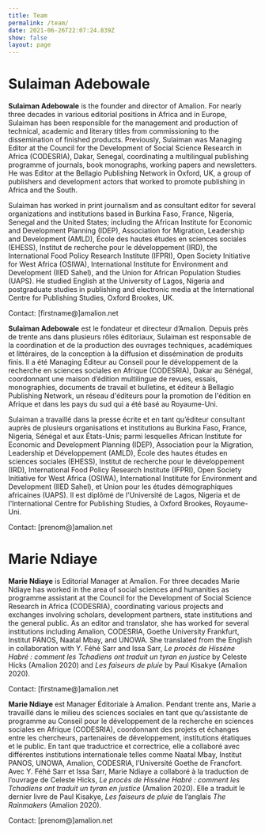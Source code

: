 ```yaml
---
title: Team
permalink: /team/
date: 2021-06-26T22:07:24.839Z
show: false
layout: page
---
```

# **Sulaiman Adebowale**

**Sulaiman Adebowale** is the founder and director of Amalion. For nearly three decades in various editorial positions in Africa and in Europe, Sulaiman has been responsible for the management and production of technical, academic and literary titles from commissioning to the dissemination of finished products. Previously, Sulaiman was Managing Editor at the Council for the Development of Social Science Research in Africa (CODESRIA), Dakar, Senegal, coordinating a multilingual publishing programme of journals, book monographs, working papers and newsletters. He was Editor at the Bellagio Publishing Network in Oxford, UK, a group of publishers and development actors that worked to promote publishing in Africa and the South.

Sulaiman has worked in print journalism and as consultant editor for several organizations and institutions based in Burkina Faso, France, Nigeria, Senegal and the United States; including the African Institute for Economic and Development Planning (IDEP), Association for Migration, Leadership and Development (AMLD), École des hautes études en sciences sociales (EHESS), Institut de recherche pour le développement (IRD), the International Food Policy Research Institute (IFPRI), Open Society Initiative for West Africa (OSIWA), International Institute for Environment and Development (IIED Sahel), and the Union for African Population Studies (UAPS). He studied English at the University of Lagos, Nigeria and postgraduate studies in publishing and electronic media at the International Centre for Publishing Studies, Oxford Brookes, UK. 

Contact: \[firstname@]amalion.net

**Sulaiman Adebowale** est le fondateur et directeur d’Amalion. Depuis près de trente ans dans plusieurs rôles éditoriaux, Sulaiman est responsable de la coordination et de la production des ouvrages techniques, académiques et littéraires, de la conception à la diffusion et dissémination de produits finis. Il a été Managing Éditeur au Conseil pour le développement de la recherche en sciences sociales en Afrique (CODESRIA), Dakar au Sénégal, coordonnant une maison d’édition multilingue de revues, essais, monographies, documents de travail et bulletins, et éditeur à Bellagio Publishing Network, un réseau d'éditeurs pour la promotion de l'édition en Afrique et dans les pays du sud qui a été basé au Royaume-Uni.

Sulaiman a travaillé dans la presse écrite et en tant qu’éditeur consultant auprès de plusieurs organisations et institutions au Burkina Faso, France, Nigeria, Sénégal et aux États-Unis; parmi lesquelles African Institute for Economic and Development Planning (IDEP), Association pour la Migration, Leadership et Développement (AMLD), École des hautes études en sciences sociales (EHESS), Institut de recherche pour le développement (IRD), International Food Policy Research Institute (IFPRI), Open Society Initiative for West Africa (OSIWA), International Institute for Environment and Development (IIED Sahel), et Union pour les études démographiques africaines (UAPS). Il est diplômé de l'Université de Lagos, Nigeria et de l'International Centre for Publishing Studies, à Oxford Brookes, Royaume-Uni.

Contact: \[prenom@]amalion.net

# **Marie Ndiaye**

**Marie Ndiaye** is Editorial Manager at Amalion. For three decades Marie Ndiaye has worked in the area of social sciences and humanities as programme assistant at the Council for the Development of Social Science Research in Africa (CODESRIA), coordinating various projects and exchanges involving scholars, development partners, state institutions and the general public. As an editor and translator, she has worked for several institutions including Amalion, CODESRIA, Goethe University Frankfurt, Institut PANOS, Naatal Mbay, and UNOWA. She translated from the English in collaboration with Y. Féhé Sarr and Issa Sarr, *Le procès de Hissène Habré : comment les Tchadiens ont traduit un tyran en justice* by Celeste Hicks (Amalion 2020) and *Les faiseurs de pluie* by Paul Kisakye (Amalion 2020).

Contact: \[firstname@]amalion.net

**Marie Ndiaye** est Manager Éditoriale à Amalion. Pendant trente ans, Marie a travaillé dans le milieu des sciences sociales en tant que qu’assistante de programme au Conseil pour le développement de la recherche en sciences sociales en Afrique (CODESRIA), coordonnant des projets et échanges entre les chercheurs, partenaires de développement, institutions étatiques et le public. En tant que traductrice et correctrice, elle a collaboré avec différentes institutions internationale telles comme Naatal Mbay, Institut PANOS, UNOWA, Amalion, CODESRIA, l’Université Goethe de Francfort. Avec Y. Féhé Sarr et Issa Sarr, Marie Ndiaye a collaboré à la traduction de l’ouvrage de Celeste Hicks, *Le procès de Hissène Habré : comment les Tchadiens ont traduit un tyran en justice* (Amalion 2020). Elle a traduit le dernier livre de Paul Kisakye, *Les faiseurs de pluie* de l’anglais *The Rainmakers* (Amalion 2020).

Contact: \[prenom@]amalion.net